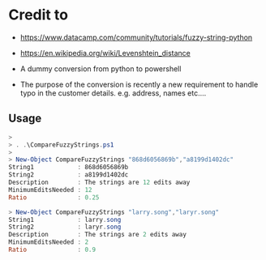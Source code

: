 # Credit to

* https://www.datacamp.com/community/tutorials/fuzzy-string-python

* https://en.wikipedia.org/wiki/Levenshtein_distance

* A dummy conversion from python to powershell

* The purpose of the conversion is recently a new requirement to handle typo in the customer details. e.g. address, names etc....

## Usage

```powershell
>
> . .\CompareFuzzyStrings.ps1
>
> New-Object CompareFuzzyStrings "868d6056869b","a8199d1402dc"
String1            : 868d6056869b
String2            : a8199d1402dc
Description        : The strings are 12 edits away
MinimumEditsNeeded : 12
Ratio              : 0.25

> New-Object CompareFuzzyStrings "larry.song","laryr.song"
String1            : larry.song
String2            : laryr.song
Description        : The strings are 2 edits away
MinimumEditsNeeded : 2
Ratio              : 0.9
```

